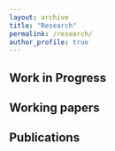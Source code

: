 ```yaml
---
layout: archive
title: "Research"
permalink: /research/
author_profile: true
---
```


## Work in Progress  

## Working papers

## Publications



